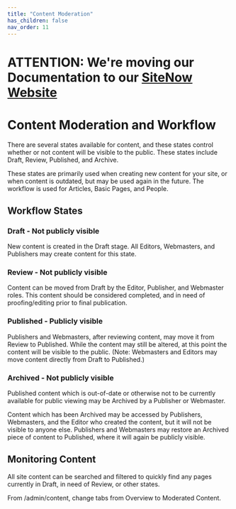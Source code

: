 ```yaml
---
title: "Content Moderation"
has_children: false
nav_order: 11
---
```

# ATTENTION: We're moving our Documentation to our [SiteNow Website](https://sitenow.uiowa.edu/documentation/site-management-documentation/content-moderation-and-workflow)

# Content Moderation and Workflow

There are several states available for content, and these states control whether or not content will be visible to the public. These states include Draft, Review, Published, and Archive.

These states are primarily used when creating new content for your site, or when content is outdated, but may be used again in the future. The workflow is used for Articles, Basic Pages, and People.

## Workflow States

### Draft - Not publicly visible
New content is created in the Draft stage. All Editors, Webmasters, and Publishers may create content for this state.
### Review - Not publicly visible
Content can be moved from Draft by the Editor, Publisher, and Webmaster roles. This content should be considered completed, and in need of proofing/editing prior to final publication.
### Published - Publicly visible
Publishers and Webmasters, after reviewing content, may move it from Review to Published. While the content may still be altered, at this point the content will be visible to the public. (Note: Webmasters and Editors may move content directly from Draft to Published.)
### Archived - Not publicly visible
Published content which is out-of-date or otherwise not to be currently available for public viewing may be Archived by a Publisher or Webmaster. 

Content which has been Archived may be accessed by Publishers, Webmasters, and the Editor who created the content, but it will not be visible to anyone else. Publishers and Webmasters may restore an Archived piece of content to Published, where it will again be publicly visible.

## Monitoring Content
All site content can be searched and filtered to quickly find any pages currently in Draft, in need of Review, or other states. 

From /admin/content, change tabs from Overview to Moderated Content.